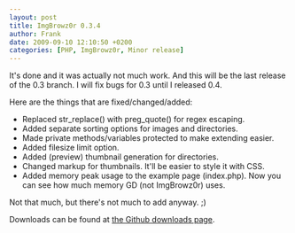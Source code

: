 ```yaml
---
layout: post
title: ImgBrowz0r 0.3.4
author: Frank
date: 2009-09-10 12:10:50 +0200
categories: [PHP, ImgBrowz0r, Minor release]
---
```


It's done and it was actually not much work. And this will be the last release
of the 0.3 branch. I will fix bugs for 0.3 until I released 0.4.

Here are the things that are fixed/changed/added:

 * Replaced str_replace() with preg_quote() for regex escaping.
 * Added separate sorting options for images and directories.
 * Made private methods/variables protected to make extending easier.
 * Added filesize limit option.
 * Added (preview) thumbnail generation for directories.
 * Changed markup for thumbnails. It'll be easier to style it with CSS.
 * Added memory peak usage to the example page (index.php). Now you can
   see how much memory GD (not ImgBrowz0r) uses.

Not that much, but there's not much to add anyway. ;)

Downloads can be found at [the Github downloads page](http://github.com/FSX/imgbrowz0r/downloads).
